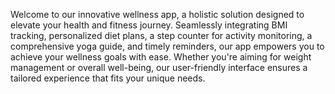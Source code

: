 Welcome to our innovative wellness app, a holistic solution designed to elevate your health and fitness journey. Seamlessly integrating BMI tracking, personalized diet plans, a step counter for activity monitoring, a comprehensive yoga guide, and timely reminders, our app empowers you to achieve your wellness goals with ease. Whether you're aiming for weight management or overall well-being, our user-friendly interface ensures a tailored experience that fits your unique needs.
